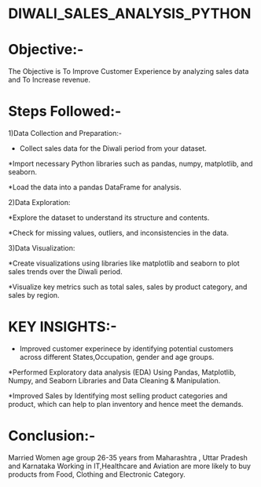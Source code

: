 # DIWALI_SALES_ANALYSIS_PYTHON
# Objective:-
The Objective is To Improve Customer Experience by analyzing sales data and To Increase revenue.

# Steps Followed:-

1)Data Collection and Preparation:-

* Collect sales data for the Diwali period from your dataset.

*Import necessary Python libraries such as pandas, numpy, matplotlib, and seaborn.

*Load the data into a pandas DataFrame for analysis.

2)Data Exploration:

*Explore the dataset to understand its structure and contents.

*Check for missing values, outliers, and inconsistencies in the data.

3)Data Visualization:

*Create visualizations using libraries like matplotlib and seaborn to plot sales trends over the Diwali period.

*Visualize key metrics such as total sales, sales by product category, and sales by region.

# KEY INSIGHTS:-
* Improved customer experinece by identifying potential customers across different States,Occupation, gender and age groups.

*Performed Exploratory data analysis (EDA) Using Pandas, Matplotlib, Numpy, and Seaborn Libraries and Data Cleaning & Manipulation.

*Improved Sales by Identifying most selling product categories and product, which can help to plan inventory and hence meet the demands.

# Conclusion:-
Married Women age group 26-35 years from Maharashtra , Uttar Pradesh and Karnataka Working in IT,Healthcare and Aviation are more likely to buy products from Food, Clothing and Electronic Category.

